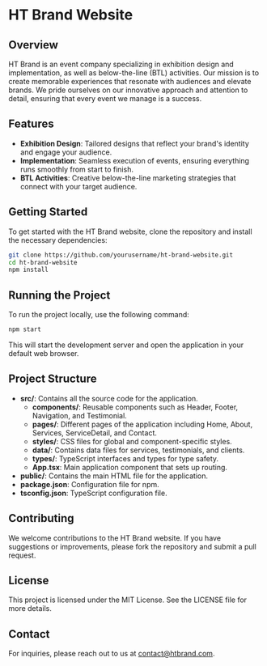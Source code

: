 # HT Brand Website

## Overview
HT Brand is an event company specializing in exhibition design and implementation, as well as below-the-line (BTL) activities. Our mission is to create memorable experiences that resonate with audiences and elevate brands. We pride ourselves on our innovative approach and attention to detail, ensuring that every event we manage is a success.

## Features
- **Exhibition Design**: Tailored designs that reflect your brand's identity and engage your audience.
- **Implementation**: Seamless execution of events, ensuring everything runs smoothly from start to finish.
- **BTL Activities**: Creative below-the-line marketing strategies that connect with your target audience.

## Getting Started
To get started with the HT Brand website, clone the repository and install the necessary dependencies:

```bash
git clone https://github.com/yourusername/ht-brand-website.git
cd ht-brand-website
npm install
```

## Running the Project
To run the project locally, use the following command:

```bash
npm start
```

This will start the development server and open the application in your default web browser.

## Project Structure
- **src/**: Contains all the source code for the application.
  - **components/**: Reusable components such as Header, Footer, Navigation, and Testimonial.
  - **pages/**: Different pages of the application including Home, About, Services, ServiceDetail, and Contact.
  - **styles/**: CSS files for global and component-specific styles.
  - **data/**: Contains data files for services, testimonials, and clients.
  - **types/**: TypeScript interfaces and types for type safety.
  - **App.tsx**: Main application component that sets up routing.
- **public/**: Contains the main HTML file for the application.
- **package.json**: Configuration file for npm.
- **tsconfig.json**: TypeScript configuration file.

## Contributing
We welcome contributions to the HT Brand website. If you have suggestions or improvements, please fork the repository and submit a pull request.

## License
This project is licensed under the MIT License. See the LICENSE file for more details.

## Contact
For inquiries, please reach out to us at [contact@htbrand.com](mailto:contact@htbrand.com).
